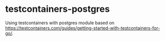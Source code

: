 # testcontainers-postgres

Using testcontainers with postgres module based on https://testcontainers.com/guides/getting-started-with-testcontainers-for-go/.
